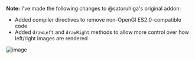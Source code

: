 **Note:** I've made the following changes to @satoruhiga's original addon:
 * Added compiler directives to remove non-OpenGl ES2.0-compatible code
 * Added `drawLeft` and `drawRight` methods to allow more control over how left/right images are rendered 

![image](https://github.com/satoruhiga/ofxStereoCamera/raw/master/example/bin/data/screenshot.png)